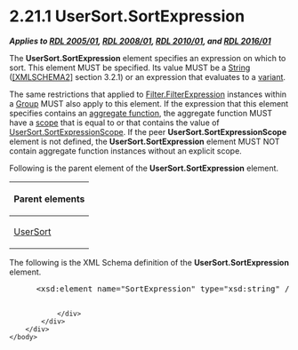 <html dir="LTR" xmlns:mshelp="http://msdn.microsoft.com/mshelp" xmlns:ddue="http://ddue.schemas.microsoft.com/authoring/2003/5" xmlns:xlink="http://www.w3.org/1999/xlink" xmlns:tool="http://www.microsoft.com/tooltip">
    <head>
        <meta http-equiv="Content-Type" content="text/html; CHARSET=utf-8"></meta>
        <meta name="save" content="history"></meta>
        <title>2.21.1 UserSort.SortExpression</title>
        <xml>
            <mshelp:toctitle title="2.21.1 UserSort.SortExpression"></mshelp:toctitle>
            <mshelp:rltitle title="[MS-RDL]: UserSort.SortExpression"></mshelp:rltitle>
            <mshelp:keyword index="A" term="0f09800a-3fa7-4a67-b4ef-cbfc14abf2d0"></mshelp:keyword>
            <mshelp:attr name="DCSext.ContentType" value="open specification"></mshelp:attr>
            <mshelp:attr name="AssetID" value="0f09800a-3fa7-4a67-b4ef-cbfc14abf2d0"></mshelp:attr>
            <mshelp:attr name="TopicType" value="kbRef"></mshelp:attr>
            <mshelp:attr name="DCSext.Title" value="[MS-RDL]: UserSort.SortExpression" />
        </xml>
    </head>
    <body>
        <div id="header">
            <h1 class="heading">2.21.1 UserSort.SortExpression</h1>
        </div>
        <div id="mainSection">
            <div id="mainBody">
                <div id="allHistory" class="saveHistory"></div>
                <div id="sectionSection0" class="section" name="collapseableSection">
                    

<p><b><i>Applies to </i></b><a href="3ebe2912-4958-4832-b391-cad1f5e13338.md"><b><i>RDL 2005/01</i></b></a><b><i>,
</i></b><a href="1e855f94-4617-47e4-b89e-0856c6cb420f.md"><b><i>RDL 2008/01</i></b></a><b><i>,
</i></b><a href="3428e690-a348-4ec7-8a6a-8efb42d2cdee.md"><b><i>RDL 2010/01</i></b></a><b><i>,
and </i></b><a href="52ce3983-2bfc-4e72-9359-42aaf5fe4509.md"><b><i>RDL 2016/01</i></b></a></p>

<p>The <b>UserSort.SortExpression</b> element specifies an
expression on which to sort. This element MUST be specified. Its value MUST be
a <a href="1ed81ef3-a683-45e3-aaad-bd2bbe71bc3d.md">String</a> (<a href="https://go.microsoft.com/fwlink/?LinkId=90610">[XMLSCHEMA2]</a> section
3.2.1) or an expression that evaluates to a <a href="b2482b3f-74ab-4ca8-a9e5-c07955011743.md#gt_a3af3eaf-64b7-499b-a95f-193cd4c27812">variant</a>.</p>

<p>The same restrictions that applied to <a href="6cfe60b1-d7e0-4e1e-807e-0ca41147cc29.md">Filter.FilterExpression</a>
instances within a <a href="dbfff811-1be7-4e8b-a5d2-6cc522317fbe.md">Group</a>
MUST also apply to this element. If the expression that this element specifies
contains an <a href="b2482b3f-74ab-4ca8-a9e5-c07955011743.md#gt_1d75df79-dbed-4ab5-8650-588c4e94ba3b">aggregate
function</a>, the aggregate function MUST have a <a href="b2482b3f-74ab-4ca8-a9e5-c07955011743.md#gt_128cd76b-eecb-41e6-96f7-f73c2bf9235a">scope</a> that is equal to or
that contains the value of <a href="9add045a-b92a-4ba0-9581-d22c78f05e6c.md">UserSort.SortExpressionScope</a>.
If the peer <b>UserSort.SortExpressionScope</b> element is not defined, the <b>UserSort.SortExpression</b>
element MUST NOT contain aggregate function instances without an explicit
scope.</p>

<p>Following is the parent element of the <b>UserSort.SortExpression</b>
element.</p>

<table>
 <thead>
  <tr>
   <th>
   <p>Parent elements</p>
   </th>
  </tr>
 </thead>
 <tr>
  <td>
  <p><a href="8d0e03d6-924a-4c95-a22d-496f6ae645ef.md">UserSort</a></p>
  </td>
 </tr>
</table>

<p>The following is the XML Schema definition of the <b>UserSort.SortExpression</b>
element.</p>

<dl>
<dd>
<div><pre> &lt;xsd:element name=&quot;SortExpression&quot; type=&quot;xsd:string&quot; /&gt;
  
</pre></div>
</dd></dl>


                </div>
            </div>
        </div>
    </body>
</html>